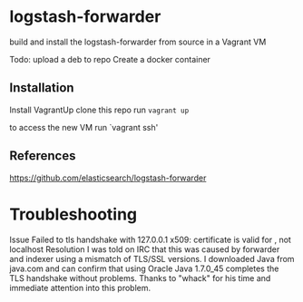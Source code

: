 # logstash-forwarder

build and install the logstash-forwarder from source in a Vagrant VM

Todo: upload a deb to repo
Create a docker container

## Installation

Install VagrantUp
clone this repo
run `vagrant up`

to access the new VM 
run `vagrant ssh'



## References
https://github.com/elasticsearch/logstash-forwarder

# Troubleshooting

Issue
Failed to tls handshake with 127.0.0.1 x509: certificate is valid for , not localhost
Resolution
I was told on IRC that this was caused by forwarder and indexer using a mismatch of TLS/SSL versions. I downloaded Java from java.com and can confirm that using Oracle Java 1.7.0_45 completes the TLS handshake without problems. Thanks to "whack" for his time and immediate attention into this problem.